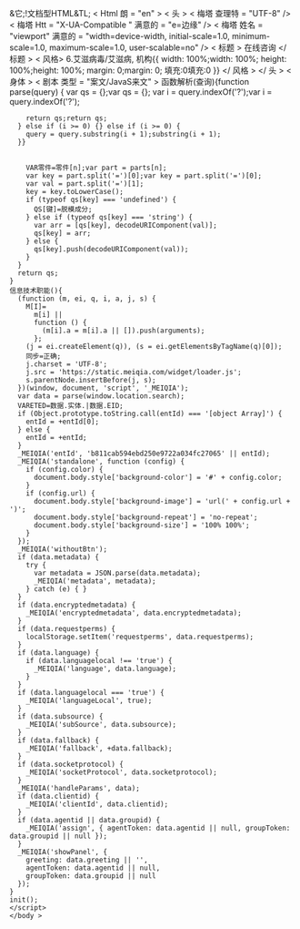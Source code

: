 &它;!文档型HTML&TL;
 < Html 朗 = "en" >
 < 头 >
   < 梅塔 查理特 = "UTF-8"  />
   < 梅塔 Htt = "X-UA-Compatible "  满意的 = "e=边缘"  />
   < 梅塔 姓名 = "viewport"
     满意的 = "width=device-width, initial-scale=1.0, minimum-scale=1.0, maximum-scale=1.0, user-scalable=no"  />
   < 标题 > 在线咨询 </ 标题 >
  < 风格>
    6.艾滋病毒/艾滋病,
    机构{{
      width: 100%;width: 100%;
      height: 100%;height: 100%;
      margin: 0;margin: 0;
      填充:0填充:0
    }}
   </ 风格 >
 </ 头 >
 < 身体 >
   < 剧本 类型 = "案文/JavaS来文" >
    函数解析(查询){function parse(query) {
      var qs = {};var qs = {};
      var i = query.indexOf('?');var i = query.indexOf('?');

        return qs;return qs;
      } else if (i >= 0) {} else if (i >= 0) {
        query = query.substring(i + 1);substring(i + 1);
      }}


        VAR零件=零件[n];var part = parts[n];
        var key = part.split('=')[0];var key = part.split('=')[0];
        var val = part.split('=')[1];
        key = key.toLowerCase();
        if (typeof qs[key] === 'undefined') {
          QS[键]=脱模成分;
        } else if (typeof qs[key] === 'string') {
          var arr = [qs[key], decodeURIComponent(val)];
          qs[key] = arr;
        } else {
          qs[key].push(decodeURIComponent(val));
        }
      }
      return qs;
    }
    信息技术职能(){
      (function (m, ei, q, i, a, j, s) {
        M[I]=
          m[i] ||
          function () {
            (m[i].a = m[i].a || []).push(arguments);
          };
        (j = ei.createElement(q)), (s = ei.getElementsByTagName(q)[0]);
        同步=正确;
        j.charset = 'UTF-8';
        j.src = 'https://static.meiqia.com/widget/loader.js';
        s.parentNode.insertBefore(j, s);
      })(window, document, 'script', '_MEIQIA');
      var data = parse(window.location.search);
      VARETED=数据.实体.|数据.EID;
      if (Object.prototype.toString.call(entId) === '[object Array]') {
        entId = +entId[0];
      } else {
        entId = +entId;
      }
      _MEIQIA('entId', 'b811cab594ebd250e9722a034fc27065' || entId);
      _MEIQIA('standalone', function (config) {
        if (config.color) {
          document.body.style['background-color'] = '#' + config.color;
        }
        if (config.url) {
          document.body.style['background-image'] = 'url(' + config.url + ')';
          document.body.style['background-repeat'] = 'no-repeat';
          document.body.style['background-size'] = '100% 100%';
        }
      });
      _MEIQIA('withoutBtn');
      if (data.metadata) {
        try {
          var metadata = JSON.parse(data.metadata);
          _MEIQIA('metadata', metadata);
        } catch (e) { }
      }
      if (data.encryptedmetadata) {
        _MEIQIA('encryptedmetadata', data.encryptedmetadata);
      }
      if (data.requestperms) {
        localStorage.setItem('requestperms', data.requestperms);
      }
      if (data.language) {
        if (data.languagelocal !== 'true') {
          _MEIQIA('language', data.language);
        }
      }
      if (data.languagelocal === 'true') {
        _MEIQIA('languageLocal', true);
      }
      if (data.subsource) {
        _MEIQIA('subSource', data.subsource);
      }
      if (data.fallback) {
        _MEIQIA('fallback', +data.fallback);
      }
      if (data.socketprotocol) {
        _MEIQIA('socketProtocol', data.socketprotocol);
      }
      _MEIQIA('handleParams', data);
      if (data.clientid) {
        _MEIQIA('clientId', data.clientid);
      }
      if (data.agentid || data.groupid) {
        _MEIQIA('assign', { agentToken: data.agentid || null, groupToken: data.groupid || null });
      }
      _MEIQIA('showPanel', {
        greeting: data.greeting || '',
        agentToken: data.agentid || null,
        groupToken: data.groupid || null
      });
    }
    init();
    </script>
    </body >
  </html >
